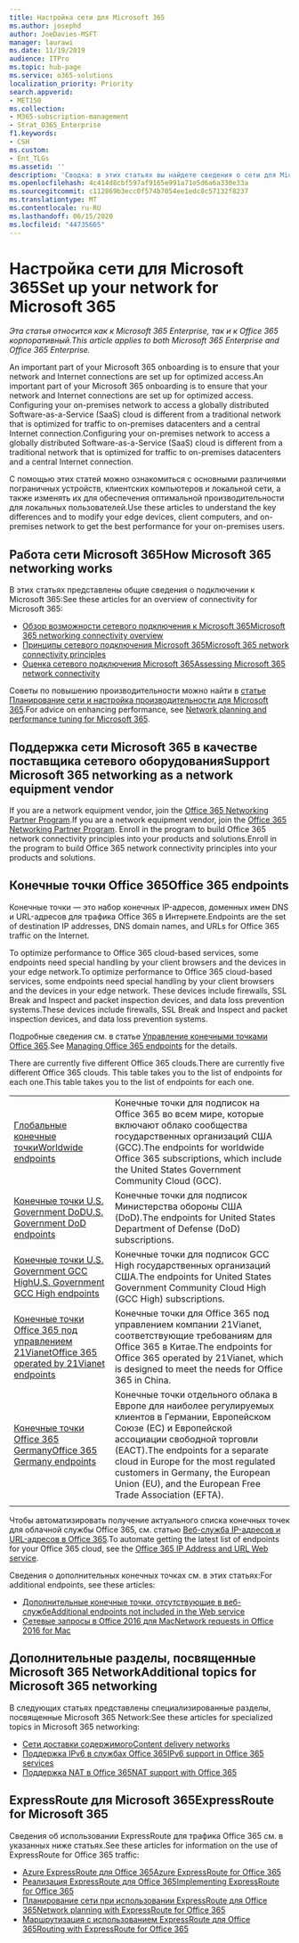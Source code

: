 ```yaml
---
title: Настройка сети для Microsoft 365
ms.author: josephd
author: JoeDavies-MSFT
manager: laurawi
ms.date: 11/19/2019
audience: ITPro
ms.topic: hub-page
ms.service: o365-solutions
localization_priority: Priority
search.appverid:
- MET150
ms.collection:
- M365-subscription-management
- Strat_O365_Enterprise
f1.keywords:
- CSH
ms.custom:
- Ent_TLGs
ms.assetid: ''
description: 'Сводка: в этих статьях вы найдете сведения о сети для Microsoft 365.'
ms.openlocfilehash: 4c414d8cbf597af9165e991a71e5d6a6a330e33a
ms.sourcegitcommit: c112869b3ecc0f574b7054ee1edc8c57132f8237
ms.translationtype: MT
ms.contentlocale: ru-RU
ms.lasthandoff: 06/15/2020
ms.locfileid: "44735665"
---
```

# <a name="set-up-your-network-for-microsoft-365"></a><span data-ttu-id="f04d3-103">Настройка сети для Microsoft 365</span><span class="sxs-lookup"><span data-stu-id="f04d3-103">Set up your network for Microsoft 365</span></span>

<span data-ttu-id="f04d3-104">*Эта статья относится как к Microsoft 365 Enterprise, так и к Office 365 корпоративный.*</span><span class="sxs-lookup"><span data-stu-id="f04d3-104">*This article applies to both Microsoft 365 Enterprise and Office 365 Enterprise.*</span></span>

<span data-ttu-id="f04d3-105">An important part of your Microsoft 365 onboarding is to ensure that your network and Internet connections are set up for optimized access.</span><span class="sxs-lookup"><span data-stu-id="f04d3-105">An important part of your Microsoft 365 onboarding is to ensure that your network and Internet connections are set up for optimized access.</span></span> <span data-ttu-id="f04d3-106">Configuring your on-premises network to access a globally distributed Software-as-a-Service (SaaS) cloud is different from a traditional network that is optimized for traffic to on-premises datacenters and a central Internet connection.</span><span class="sxs-lookup"><span data-stu-id="f04d3-106">Configuring your on-premises network to access a globally distributed Software-as-a-Service (SaaS) cloud is different from a traditional network that is optimized for traffic to on-premises datacenters and a central Internet connection.</span></span> 

<span data-ttu-id="f04d3-107">С помощью этих статей можно ознакомиться с основными различиями пограничных устройств, клиентских компьютеров и локальной сети, а также изменять их для обеспечения оптимальной производительности для локальных пользователей.</span><span class="sxs-lookup"><span data-stu-id="f04d3-107">Use these articles to understand the key differences and to modify your edge devices, client computers, and on-premises network to get the best performance for your on-premises users.</span></span>

## <a name="how-microsoft-365-networking-works"></a><span data-ttu-id="f04d3-108">Работа сети Microsoft 365</span><span class="sxs-lookup"><span data-stu-id="f04d3-108">How Microsoft 365 networking works</span></span>

<span data-ttu-id="f04d3-109">В этих статьях представлены общие сведения о подключении к Microsoft 365:</span><span class="sxs-lookup"><span data-stu-id="f04d3-109">See these articles for an overview of connectivity for Microsoft 365:</span></span>

- [<span data-ttu-id="f04d3-110">Обзор возможности сетевого подключения к Microsoft 365</span><span class="sxs-lookup"><span data-stu-id="f04d3-110">Microsoft 365 networking connectivity overview</span></span>](office-365-networking-overview.md)
- [<span data-ttu-id="f04d3-111">Принципы сетевого подключения Microsoft 365</span><span class="sxs-lookup"><span data-stu-id="f04d3-111">Microsoft 365 network connectivity principles</span></span>](office-365-network-connectivity-principles.md)
- [<span data-ttu-id="f04d3-112">Оценка сетевого подключения Microsoft 365</span><span class="sxs-lookup"><span data-stu-id="f04d3-112">Assessing Microsoft 365 network connectivity</span></span>](assessing-network-connectivity.md)

<span data-ttu-id="f04d3-113">Советы по повышению производительности можно найти в [статье Планирование сети и настройка производительности для Microsoft 365](network-planning-and-performance.md).</span><span class="sxs-lookup"><span data-stu-id="f04d3-113">For advice on enhancing performance, see [Network planning and performance tuning for Microsoft 365](network-planning-and-performance.md).</span></span>

## <a name="support-microsoft-365-networking-as-a-network-equipment-vendor"></a><span data-ttu-id="f04d3-114">Поддержка сети Microsoft 365 в качестве поставщика сетевого оборудования</span><span class="sxs-lookup"><span data-stu-id="f04d3-114">Support Microsoft 365 networking as a network equipment vendor</span></span>

<span data-ttu-id="f04d3-115">If you are a network equipment vendor, join the [Office 365 Networking Partner Program](office-365-networking-partner-program.md).</span><span class="sxs-lookup"><span data-stu-id="f04d3-115">If you are a network equipment vendor, join the [Office 365 Networking Partner Program](office-365-networking-partner-program.md).</span></span> <span data-ttu-id="f04d3-116">Enroll in the program to build Office 365 network connectivity principles into your products and solutions.</span><span class="sxs-lookup"><span data-stu-id="f04d3-116">Enroll in the program to build Office 365 network connectivity principles into your products and solutions.</span></span> 

## <a name="office-365-endpoints"></a><span data-ttu-id="f04d3-117">Конечные точки Office 365</span><span class="sxs-lookup"><span data-stu-id="f04d3-117">Office 365 endpoints</span></span>

<span data-ttu-id="f04d3-118">Конечные точки — это набор конечных IP-адресов, доменных имен DNS и URL-адресов для трафика Office 365 в Интернете.</span><span class="sxs-lookup"><span data-stu-id="f04d3-118">Endpoints are the set of destination IP addresses, DNS domain names, and URLs for Office 365 traffic on the Internet.</span></span> 

<span data-ttu-id="f04d3-119">To optimize performance to Office 365 cloud-based services, some endpoints need special handling by your client browsers and the devices in your edge network.</span><span class="sxs-lookup"><span data-stu-id="f04d3-119">To optimize performance to Office 365 cloud-based services, some endpoints need special handling by your client browsers and the devices in your edge network.</span></span> <span data-ttu-id="f04d3-120">These devices include firewalls, SSL Break and Inspect and packet inspection devices, and data loss prevention systems.</span><span class="sxs-lookup"><span data-stu-id="f04d3-120">These devices include firewalls, SSL Break and Inspect and packet inspection devices, and data loss prevention systems.</span></span>

<span data-ttu-id="f04d3-121">Подробные сведения см. в статье [Управление конечными точками Office 365](managing-office-365-endpoints.md).</span><span class="sxs-lookup"><span data-stu-id="f04d3-121">See [Managing Office 365 endpoints](managing-office-365-endpoints.md) for the details.</span></span>

<span data-ttu-id="f04d3-122">There are currently five different Office 365 clouds.</span><span class="sxs-lookup"><span data-stu-id="f04d3-122">There are currently five different Office 365 clouds.</span></span> <span data-ttu-id="f04d3-123">This table takes you to the list of endpoints for each one.</span><span class="sxs-lookup"><span data-stu-id="f04d3-123">This table takes you to the list of endpoints for each one.</span></span>

|||
|:-------|:-----|
| [<span data-ttu-id="f04d3-124">Глобальные конечные точки</span><span class="sxs-lookup"><span data-stu-id="f04d3-124">Worldwide endpoints</span></span>](urls-and-ip-address-ranges.md) | <span data-ttu-id="f04d3-125">Конечные точки для подписок на Office 365 во всем мире, которые включают облако сообщества государственных организаций США (GCC).</span><span class="sxs-lookup"><span data-stu-id="f04d3-125">The endpoints for worldwide Office 365 subscriptions, which include the United States Government Community Cloud (GCC).</span></span> |
| [<span data-ttu-id="f04d3-126">Конечные точки U.S. Government DoD</span><span class="sxs-lookup"><span data-stu-id="f04d3-126">U.S. Government DoD endpoints</span></span>](office-365-u-s-government-dod-endpoints.md) | <span data-ttu-id="f04d3-127">Конечные точки для подписок Министерства обороны США (DoD).</span><span class="sxs-lookup"><span data-stu-id="f04d3-127">The endpoints for United States Department of Defense (DoD) subscriptions.</span></span> |
| [<span data-ttu-id="f04d3-128">Конечные точки U.S. Government GCC High</span><span class="sxs-lookup"><span data-stu-id="f04d3-128">U.S. Government GCC High endpoints</span></span>](office-365-u-s-government-gcc-high-endpoints.md) | <span data-ttu-id="f04d3-129">Конечные точки для подписок GCC High государственных организаций США.</span><span class="sxs-lookup"><span data-stu-id="f04d3-129">The endpoints for United States Government Community Cloud High (GCC High) subscriptions.</span></span> |
| [<span data-ttu-id="f04d3-130">Конечные точки Office 365 под управлением 21Vianet</span><span class="sxs-lookup"><span data-stu-id="f04d3-130">Office 365 operated by 21Vianet endpoints</span></span>](urls-and-ip-address-ranges-21vianet.md) | <span data-ttu-id="f04d3-131">Конечные точки для Office 365 под управлением компании 21Vianet, соответствующие требованиям для Office 365 в Китае.</span><span class="sxs-lookup"><span data-stu-id="f04d3-131">The endpoints for Office 365 operated by 21Vianet, which is designed to meet the needs for Office 365 in China.</span></span> |
| [<span data-ttu-id="f04d3-132">Конечные точки Office 365 Germany</span><span class="sxs-lookup"><span data-stu-id="f04d3-132">Office 365 Germany endpoints</span></span>](office-365-germany-endpoints.md) | <span data-ttu-id="f04d3-133">Конечные точки отдельного облака в Европе для наиболее регулируемых клиентов в Германии, Европейском Союзе (ЕС) и Европейской ассоциации свободной торговли (ЕАСТ).</span><span class="sxs-lookup"><span data-stu-id="f04d3-133">The endpoints for a separate cloud in Europe for the most regulated customers in Germany, the European Union (EU), and the European Free Trade Association (EFTA).</span></span> |
|||

<span data-ttu-id="f04d3-134">Чтобы автоматизировать получение актуального списка конечных точек для облачной службы Office 365, см. статью [Веб-служба IP-адресов и URL-адресов в Office 365](office-365-ip-web-service.md).</span><span class="sxs-lookup"><span data-stu-id="f04d3-134">To automate getting the latest list of endpoints for your Office 365 cloud, see the [Office 365 IP Address and URL Web service](office-365-ip-web-service.md).</span></span>

<span data-ttu-id="f04d3-135">Сведения о дополнительных конечных точках см. в этих статьях:</span><span class="sxs-lookup"><span data-stu-id="f04d3-135">For additional endpoints, see these articles:</span></span>

- [<span data-ttu-id="f04d3-136">Дополнительные конечные точки, отсутствующие в веб-службе</span><span class="sxs-lookup"><span data-stu-id="f04d3-136">Additional endpoints not included in the Web service</span></span>](additional-office365-ip-addresses-and-urls.md)
- [<span data-ttu-id="f04d3-137">Сетевые запросы в Office 2016 для Mac</span><span class="sxs-lookup"><span data-stu-id="f04d3-137">Network requests in Office 2016 for Mac</span></span>](network-requests-in-office-2016-for-mac.md)


## <a name="additional-topics-for-microsoft-365-networking"></a><span data-ttu-id="f04d3-138">Дополнительные разделы, посвященные Microsoft 365 Network</span><span class="sxs-lookup"><span data-stu-id="f04d3-138">Additional topics for Microsoft 365 networking</span></span>

<span data-ttu-id="f04d3-139">В следующих статьях представлены специализированные разделы, посвященные Microsoft 365 Network:</span><span class="sxs-lookup"><span data-stu-id="f04d3-139">See these articles for specialized topics in Microsoft 365 networking:</span></span>

- [<span data-ttu-id="f04d3-140">Сети доставки содержимого</span><span class="sxs-lookup"><span data-stu-id="f04d3-140">Content delivery networks</span></span>](content-delivery-networks.md)
- [<span data-ttu-id="f04d3-141">Поддержка IPv6 в службах Office 365</span><span class="sxs-lookup"><span data-stu-id="f04d3-141">IPv6 support in Office 365 services</span></span>](ipv6-support.md)
- [<span data-ttu-id="f04d3-142">Поддержка NAT в Office 365</span><span class="sxs-lookup"><span data-stu-id="f04d3-142">NAT support with Office 365</span></span>](nat-support-with-office-365.md)

## <a name="expressroute-for-microsoft-365"></a><span data-ttu-id="f04d3-143">ExpressRoute для Microsoft 365</span><span class="sxs-lookup"><span data-stu-id="f04d3-143">ExpressRoute for Microsoft 365</span></span>

<span data-ttu-id="f04d3-144">Сведения об использовании ExpressRoute для трафика Office 365 см. в указанных ниже статьях.</span><span class="sxs-lookup"><span data-stu-id="f04d3-144">See these articles for information on the use of ExpressRoute for Office 365 traffic:</span></span>

- [<span data-ttu-id="f04d3-145">Azure ExpressRoute для Office 365</span><span class="sxs-lookup"><span data-stu-id="f04d3-145">Azure ExpressRoute for Office 365</span></span>](azure-expressroute.md)
- [<span data-ttu-id="f04d3-146">Реализация ExpressRoute для Office 365</span><span class="sxs-lookup"><span data-stu-id="f04d3-146">Implementing ExpressRoute for Office 365</span></span>](implementing-expressroute.md)
- [<span data-ttu-id="f04d3-147">Планирование сети при использовании ExpressRoute для Office 365</span><span class="sxs-lookup"><span data-stu-id="f04d3-147">Network planning with ExpressRoute for Office 365</span></span>](network-planning-with-expressroute.md)
- [<span data-ttu-id="f04d3-148">Маршрутизация с использованием ExpressRoute для Office 365</span><span class="sxs-lookup"><span data-stu-id="f04d3-148">Routing with ExpressRoute for Office 365</span></span>](routing-with-expressroute.md)
